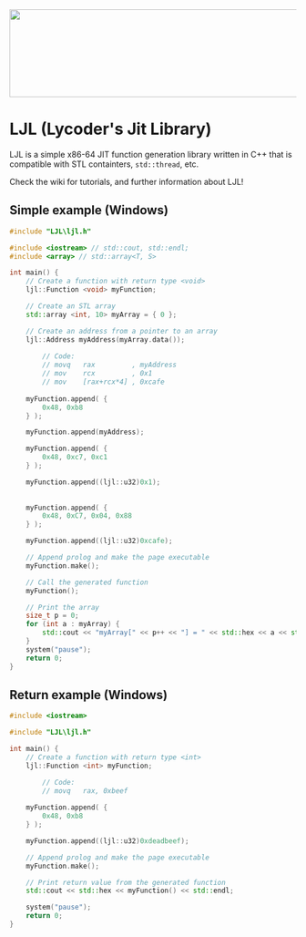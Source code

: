 <div style="text-align:center"><img src="https://user-images.githubusercontent.com/15825466/73777526-62530400-4768-11ea-80b6-92d8a13ebff1.png" width="1900" height="154" alt="Photo of 3 cats"/></div>


# LJL (Lycoder's Jit Library)
LJL is a simple x86-64 JIT function generation library written in C++ that is compatible with STL containters, `std::thread`, etc.

Check the wiki for tutorials, and further information about LJL!


## Simple example (Windows)
```c++
#include "LJL\ljl.h"

#include <iostream> // std::cout, std::endl;
#include <array> // std::array<T, S>

int main() {
	// Create a function with return type <void>
	ljl::Function <void> myFunction;

	// Create an STL array
	std::array <int, 10> myArray = { 0 };

	// Create an address from a pointer to an array
	ljl::Address myAddress(myArray.data());
  
        // Code:
        // movq   rax         , myAddress
        // mov    rcx         , 0x1
        // mov    [rax+rcx*4] , 0xcafe
  
	myFunction.append( {
		0x48, 0xb8                    
	} );

	myFunction.append(myAddress);

	myFunction.append( {
		0x48, 0xc7, 0xc1
	} );

	myFunction.append((ljl::u32)0x1);
  
  
	myFunction.append( {
		0x48, 0xC7, 0x04, 0x88
	} );

	myFunction.append((ljl::u32)0xcafe);

	// Append prolog and make the page executable
	myFunction.make();

	// Call the generated function
	myFunction();

	// Print the array
	size_t p = 0;
	for (int a : myArray) {
		std::cout << "myArray[" << p++ << "] = " << std::hex << a << std::endl;
	}
	system("pause");
	return 0;
}
```


## Return example (Windows)
```c++
#include <iostream>

#include "LJL\ljl.h"

int main() {
	// Create a function with return type <int>
	ljl::Function <int> myFunction;

        // Code:
        // movq   rax, 0xbeef
        
	myFunction.append( {
		0x48, 0xb8
	} );

	myFunction.append((ljl::u32)0xdeadbeef);

	// Append prolog and make the page executable
	myFunction.make();

	// Print return value from the generated function
	std::cout << std::hex << myFunction() << std::endl;

	system("pause");
	return 0;
}
```
